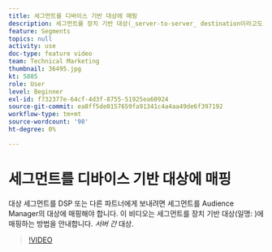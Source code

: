 ```yaml
---
title: 세그먼트를 디바이스 기반 대상에 매핑
description: 세그먼트를 장치 기반 대상(_server-to-server_ destination이라고도 함)에 매핑하는 방법에 대해 알아봅니다. 대상 세그먼트를 DSP 또는 다른 파트너에게 보내려면 세그먼트를 Audience Manager의 대상에 매핑해야 합니다.
feature: Segments
topics: null
activity: use
doc-type: feature video
team: Technical Marketing
thumbnail: 36495.jpg
kt: 5805
role: User
level: Beginner
exl-id: f732377e-64cf-4d3f-8755-51925ea60924
source-git-commit: ea8ff5de0157659fa91341c4a4aa49de6f397192
workflow-type: tm+mt
source-wordcount: '90'
ht-degree: 0%

---
```


# 세그먼트를 디바이스 기반 대상에 매핑

대상 세그먼트를 DSP 또는 다른 파트너에게 보내려면 세그먼트를 Audience Manager의 대상에 매핑해야 합니다. 이 비디오는 세그먼트를 장치 기반 대상(일명: )에 매핑하는 방법을 안내합니다. _서버 간_ 대상.

>[!VIDEO](https://video.tv.adobe.com/v/36495/?quality=12&learn=on)
